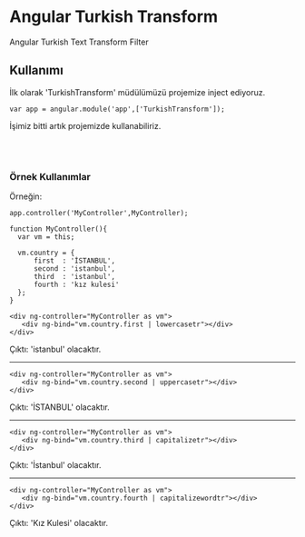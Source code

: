 # Angular Turkish Transform
Angular Turkish Text Transform Filter


## Kullanımı

İlk olarak 'TurkishTransform' müdülümüzü projemize inject ediyoruz.

```
var app = angular.module('app',['TurkishTransform']);
```

İşimiz bitti artık projemizde kullanabiliriz.


<br/>
<br/>

### Örnek Kullanımlar

Örneğin:
```
app.controller('MyController',MyController);

function MyController(){
  var vm = this;
  
  vm.country = {
      first  : 'İSTANBUL',
      second : 'istanbul',
      third  : 'istanbul',
      fourth : 'kız kulesi'
  };
}
```
```
<div ng-controller="MyController as vm">
   <div ng-bind="vm.country.first | lowercasetr"></div>
</div>
```

Çıktı: 'istanbul' olacaktır.
***
```
<div ng-controller="MyController as vm">
   <div ng-bind="vm.country.second | uppercasetr"></div>
</div>
```

Çıktı: 'İSTANBUL' olacaktır.
***
```
<div ng-controller="MyController as vm">
   <div ng-bind="vm.country.third | capitalizetr"></div>
</div>
```

Çıktı: 'İstanbul' olacaktır.
***
```
<div ng-controller="MyController as vm">
   <div ng-bind="vm.country.fourth | capitalizewordtr"></div>
</div>
```

Çıktı: 'Kız Kulesi' olacaktır.
